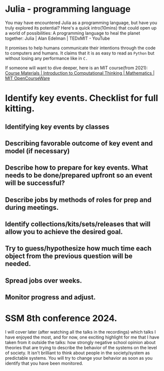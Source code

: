 # Julia - programming language
You may have encountered Julia as a programming language, but have you truly explored its potential? Here's a quick intro(10mins) that could open up a world of possibilities: A programming language to heal the planet together: Julia  | Alan Edelman | TEDxMIT - YouTube

It promises to help humans communicate their intentions through the code to computers and humans. It claims that it is as easy to read as `Python` but without losing any performance like in `C.`

If someone will want to dive deeper, here is an MIT course(from 2021): [Course Materials | Introduction to Computational Thinking | Mathematics | MIT OpenCourseWare](https://ocw.mit.edu/courses/18-s191-introduction-to-computational-thinking-fall-2020/pages/course-materials/)

# Identify key events. Checklist for full kitting.
## Identifying key events by classes
## Describing favorable outcome of key event and model (if necessary)
## Describe how to prepare for key events. What needs to be done/prepared upfront so an event will be successful?
## Describe jobs by methods of roles for prep and during meetings.
## Identify collections/kits/sets/releases that will allow you to achieve the desired goal.
## Try to guess/hypothesize how much time each object from the previous question will be needed.
## Spread jobs over weeks.
## Monitor progress and adjust.

# SSM 8th conference 2024.
I will cover later (after watching all the talks in the recordings) which talks I have enjoyed the most, and for now, one exciting highlight for me that I have taken from it outside the talks: how strongly negative school opinion about theories that are trying to describe the behavior of the systems on the level of society. It isn't brilliant to think about people in the society/system as predictable systems. You will try to change your behavior as soon as you identify that you have been monitored. 